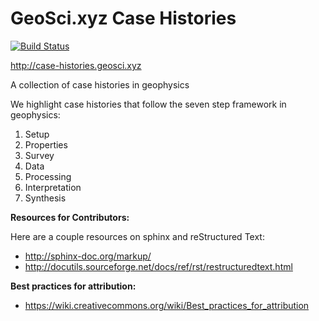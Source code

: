 # GeoSci.xyz Case Histories

[![Build Status](https://travis-ci.org/ubcgif/case_histories.svg?branch=master)](https://travis-ci.org/ubcgif/case_histories)

http://case-histories.geosci.xyz

A collection of case histories in geophysics

We highlight case histories that follow the seven step framework in geophysics:

1. Setup
2. Properties
3. Survey
4. Data
5. Processing
6. Interpretation 
7. Synthesis

**Resources for Contributors:**

Here are a couple resources on sphinx and reStructured Text:

- http://sphinx-doc.org/markup/
- http://docutils.sourceforge.net/docs/ref/rst/restructuredtext.html

**Best practices for attribution:**

- https://wiki.creativecommons.org/wiki/Best_practices_for_attribution
